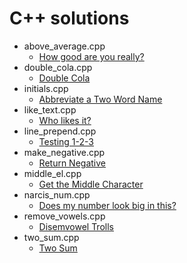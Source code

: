 # C++ solutions

-   above_average.cpp
    -   [How good are you really?](https://www.codewars.com/kata/5601409514fc93442500010b)
-   double_cola.cpp
    -   [Double Cola](https://www.codewars.com/kata/551dd1f424b7a4cdae0001f0)
-   initials.cpp
    -   [Abbreviate a Two Word Name](https://www.codewars.com/kata/57eadb7ecd143f4c9c0000a3)
-   like_text.cpp
    -   [Who likes it?](https://www.codewars.com/kata/5266876b8f4bf2da9b000362)
-   line_prepend.cpp
    -   [Testing 1-2-3](https://www.codewars.com/kata/54bf85e3d5b56c7a05000cf9)
-   make_negative.cpp
    -   [Return Negative](https://www.codewars.com/kata/55685cd7ad70877c23000102)
-   middle_el.cpp
    -   [Get the Middle Character](https://www.codewars.com/kata/56747fd5cb988479af000028)
-   narcis_num.cpp
    -   [Does my number look big in this?](https://www.codewars.com/kata/5287e858c6b5a9678200083c)
-   remove_vowels.cpp
    -   [Disemvowel Trolls](https://www.codewars.com/kata/52fba66badcd10859f00097e)
-   two_sum.cpp
    -   [Two Sum](https://www.codewars.com/kata/52c31f8e6605bcc646000082)
